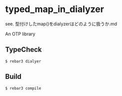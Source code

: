 typed_map_in_dialyzer
=====

see.
型付けしたmap()をdialyzerはどのように扱うか.md

An OTP library

TypeCheck
-----

    $ rebar3 dialyer


Build
-----

    $ rebar3 compile
